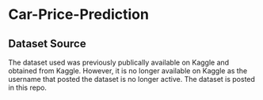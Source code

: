 # Car-Price-Prediction

## Dataset Source
The dataset used was previously publically available on Kaggle and obtained from Kaggle. However, it is no longer available on Kaggle as the username that posted the dataset is no longer active. The dataset is posted in this repo.
